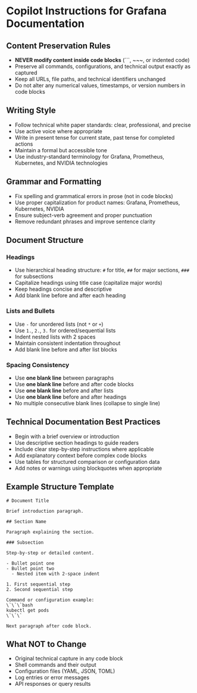 # Copilot Instructions for Grafana Documentation

## Content Preservation Rules
- **NEVER modify content inside code blocks** (```, ~~~, or indented code)
- Preserve all commands, configurations, and technical output exactly as captured
- Keep all URLs, file paths, and technical identifiers unchanged
- Do not alter any numerical values, timestamps, or version numbers in code blocks

## Writing Style
- Follow technical white paper standards: clear, professional, and precise
- Use active voice where appropriate
- Write in present tense for current state, past tense for completed actions
- Maintain a formal but accessible tone
- Use industry-standard terminology for Grafana, Prometheus, Kubernetes, and NVIDIA technologies

## Grammar and Formatting
- Fix spelling and grammatical errors in prose (not in code blocks)
- Use proper capitalization for product names: Grafana, Prometheus, Kubernetes, NVIDIA
- Ensure subject-verb agreement and proper punctuation
- Remove redundant phrases and improve sentence clarity

## Document Structure

### Headings
- Use hierarchical heading structure: `#` for title, `##` for major sections, `###` for subsections
- Capitalize headings using title case (capitalize major words)
- Keep headings concise and descriptive
- Add blank line before and after each heading

### Lists and Bullets
- Use `-` for unordered lists (not `*` or `+`)
- Use `1.`, `2.`, `3.` for ordered/sequential lists
- Indent nested lists with 2 spaces
- Maintain consistent indentation throughout
- Add blank line before and after list blocks

### Spacing Consistency
- Use **one blank line** between paragraphs
- Use **one blank line** before and after code blocks
- Use **one blank line** before and after lists
- Use **one blank line** before and after headings
- No multiple consecutive blank lines (collapse to single line)

## Technical Documentation Best Practices
- Begin with a brief overview or introduction
- Use descriptive section headings to guide readers
- Include clear step-by-step instructions where applicable
- Add explanatory context before complex code blocks
- Use tables for structured comparison or configuration data
- Add notes or warnings using blockquotes when appropriate

## Example Structure Template
```
# Document Title

Brief introduction paragraph.

## Section Name

Paragraph explaining the section.

### Subsection

Step-by-step or detailed content.

- Bullet point one
- Bullet point two
  - Nested item with 2-space indent

1. First sequential step
2. Second sequential step

Command or configuration example:
\`\`\`bash
kubectl get pods
\`\`\`

Next paragraph after code block.
```

## What NOT to Change
- Original technical capture in any code block
- Shell commands and their output
- Configuration files (YAML, JSON, TOML)
- Log entries or error messages
- API responses or query results